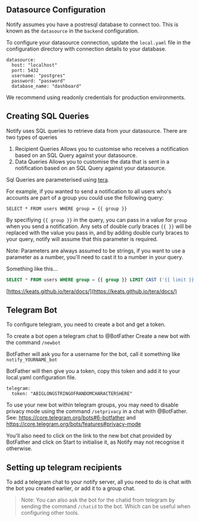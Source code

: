 ## Datasource Configuration

Notify assumes you have a postresql database to connect too.
This is known as the `datasource` in the `backend` configuration.

To configure your datasource connection, update the `local.yaml` file in the configuration directory with connection details to your database.
```
datasource:
  host: "localhost"
  port: 5432
  username: "postgres"
  password: "password"
  database_name: "dashboard"
```
We recommend using readonly credentials for production environments.

## Creating SQL Queries

Notify uses SQL queries to retrieve data from your datasource.
There are two types of queries
1. Recipient Queries
Allows you to customise who receives a notification based on an SQL Query against your datasource.
2. Data Queries
Allows you to customise the data that is sent in a notification based on an SQL Query against your datasource.

Sql Queries are parameterised using [tera](https://keats.github.io/tera/docs/).

For example, if you wanted to send a notification to all users who's accounts are part of a group you could use the following query:
```
SELECT * FROM users WHERE group = {{ group }}
```

By specifiying `{{ group }}` in the query, you can pass in a value for `group` when you send a notification.
Any sets of double curly braces `{{ }}` will be replaced with the value you pass in, and by adding double curly braces to your query, notify will assume that this parameter is required.

Note: Parameters are always assumed to be strings, if you want to use a parameter as a number, you'll need to cast it to a number in your query.

Something like this...
```sql
SELECT * FROM users WHERE group = {{ group }} LIMIT CAST ('{{ limit }}' AS INTEGER)
```

[https://keats.github.io/tera/docs/](https://keats.github.io/tera/docs/)

## Telegram Bot
To configure telegram, you need to create a bot and get a token.

To create a bot open a telegram chat to @BotFather
Create a new bot with the command `/newbot`

BotFather will ask you for a username for the bot, call it something like `notify_YOURNAME_bot`

BotFather will then give you a token, copy this token and add it to your local.yaml configuration file.

```
telegram:
  token: "ABIGLONGSTRINGOFRANDOMCHARACTERSHERE"
```

To use your new bot within telegram groups, you may need to disable privacy mode using the command `/setprivacy` in a chat with @BotFather.
See: https://core.telegram.org/bots#6-botfather and https://core.telegram.org/bots/features#privacy-mode

You'll also need to click on the link to the new bot chat provided by BotFather and click on Start to initialise it, as Notify may not recognise it otherwise.

## Setting up telegram recipients
To add a telegram chat to your notify server, all you need to do is chat with the bot you created earlier, or add it to a group chat.

> Note: You can also ask the bot for the chatid from telegram by sending the command `/chatid` to the bot. Which can be useful when configuring other tools.
